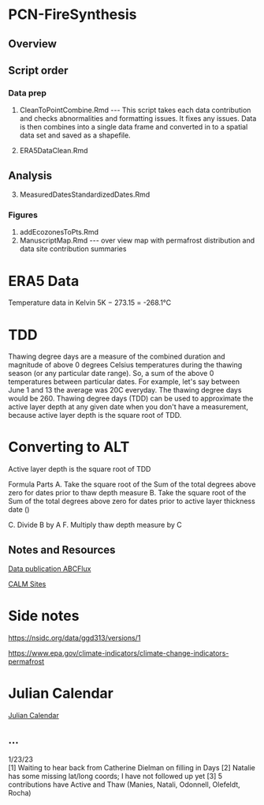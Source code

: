 # PCN-FireSynthesis

## Overview


## Script order

### Data prep
1. CleanToPointCombine.Rmd --- This script takes each data contribution and checks abnormalities and formatting issues. It fixes any issues. Data is then combines into a single data frame and converted in to a spatial data set and saved as a shapefile. 

2. ERA5DataClean.Rmd

## Analysis
3. MeasuredDatesStandardizedDates.Rmd

### Figures
1. addEcozonesToPts.Rmd
2. ManuscriptMap.Rmd --- over view map with permafrost distribution and data site contribution summaries


# ERA5 Data
Temperature data in Kelvin
5K − 273.15 = -268.1°C

# TDD

Thawing degree days are a measure of the combined duration and magnitude of above 0 degrees Celsius temperatures during the thawing season (or any particular date range). So, a sum of the above 0 temperatures between particular dates. For example, let's say between June 1 and 13 the average was 20C everyday. The thawing degree days would be 260. Thawing degree days (TDD) can be used to approximate the active layer depth at any given date when you don't have a measurement, because active layer depth is the square root of TDD.

# Converting to ALT
Active layer depth is the square root of TDD
 
Formula Parts 
A. Take the square root of the Sum of the total degrees above zero for dates prior to thaw depth measure
B. Take the square root of the Sum of the total degrees above zero for dates prior to active layer thickness date ()

C. Divide B by A
F. Multiply thaw depth measure by C

## Notes and Resources
[Data publication ABCFlux](https://daac.ornl.gov/cgi-bin/dsviewer.pl?ds_id=1934)

[CALM Sites](https://www2.gwu.edu/~calm/data/north.htm)
# Side notes
https://nsidc.org/data/ggd313/versions/1

https://www.epa.gov/climate-indicators/climate-change-indicators-permafrost

# Julian Calendar
[Julian Calendar](https://lance.modaps.eosdis.nasa.gov/imagery/rapid/faq/calendar.html)

## ...

1/23/23  
[1] Waiting to hear back from Catherine Dielman on filling in Days
[2] Natalie has some missing lat/long coords; I have not followed up yet
[3] 5 contributions have Active and Thaw (Manies, Natali, Odonnell, Olefeldt, Rocha)